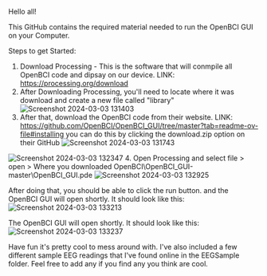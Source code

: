 Hello all!

This GitHub contains the required material needed to run the OpenBCI GUI on your Computer.

Steps to get Started:
1. Download Processing - This is the software that will conmpile all OpenBCI code and dipsay on our device. LINK: https://processing.org/download
2. After Downloading Processing, you'll need to locate where it was download and create a new file called "library"
![Screenshot 2024-03-03 131403](https://github.com/GavinCaptcha/EEGUAVFPV/assets/99159361/f16b0048-653c-4964-a325-51cbde30a8fd)
3. After that, download the OpenBCI code from their website. LINK:  https://github.com/OpenBCI/OpenBCI_GUI/tree/master?tab=readme-ov-file#installing
   you can do this by clicking the download.zip option on their GitHub ![Screenshot 2024-03-03 131743](https://github.com/GavinCaptcha/EEGUAVFPV/assets/99159361/2fe244ac-e5f5-444f-8708-dbf202e910d3)

![Screenshot 2024-03-03 132347](https://github.com/GavinCaptcha/EEGUAVFPV/assets/99159361/46ca0474-fa26-47e8-9ebd-b125811c6208)
4. Open Processing and select file > open > Where you downloaded OpenBCI\OpenBCI_GUI-master\OpenBCI_GUI.pde
![Screenshot 2024-03-03 132925](https://github.com/GavinCaptcha/EEGUAVFPV/assets/99159361/8f4b7632-07cb-451d-aa47-4df5ac5c5bec)

After doing that, you should be able to click the run button. and the OpenBCI GUI will open shortly. It should look like this:
![Screenshot 2024-03-03 133213](https://github.com/GavinCaptcha/EEGUAVFPV/assets/99159361/ea265265-607c-4297-a548-9d164ecb72f1)

The OpenBCI GUI will open shortly. It should look like this:
![Screenshot 2024-03-03 133237](https://github.com/GavinCaptcha/EEGUAVFPV/assets/99159361/db2b1344-5ebf-4aea-93cb-9e484c103137)

Have fun it's pretty cool to mess around with. I've also included a few different sample EEG readings that I've found online in the EEGSample folder. Feel free to add any if you find any you think are cool.
